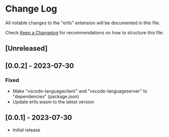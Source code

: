 # Change Log

All notable changes to the "erlls" extension will be documented in this file.

Check [Keep a Changelog](http://keepachangelog.com/) for recommendations on how to structure this file.

## [Unreleased]

## [0.0.2] - 2023-07-30

### Fixed

- Make "vscode-languageclient" and "vscode-languageserver" to "dependencies" (package.json)
- Update erlls.wasm to the latest version

## [0.0.1] - 2023-07-30

- Initial release
